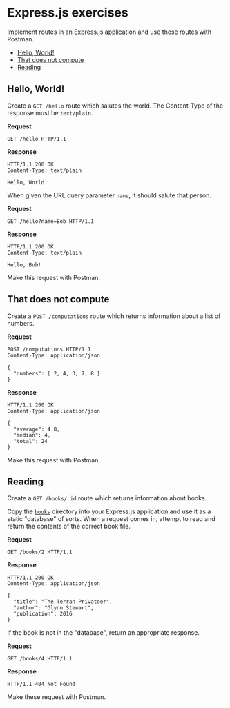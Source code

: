 # Express.js exercises

Implement routes in an Express.js application and use these routes with Postman.

<!-- START doctoc generated TOC please keep comment here to allow auto update -->
<!-- DON'T EDIT THIS SECTION, INSTEAD RE-RUN doctoc TO UPDATE -->

- [Hello, World!](#hello-world)
- [That does not compute](#that-does-not-compute)
- [Reading](#reading)

<!-- END doctoc generated TOC please keep comment here to allow auto update -->



## Hello, World!

Create a `GET /hello` route which salutes the world. The Content-Type of the
response must be `text/plain`.

**Request**

```http
GET /hello HTTP/1.1
```

**Response**

```http
HTTP/1.1 200 OK
Content-Type: text/plain

Hello, World!
```

When given the URL query parameter `name`, it should salute that person.

**Request**

```http
GET /hello?name=Bob HTTP/1.1
```

**Response**

```http
HTTP/1.1 200 OK
Content-Type: text/plain

Hello, Bob!
```

Make this request with Postman.



## That does not compute

Create a `POST /computations` route which returns information about a list of
numbers.

**Request**

```http
POST /computations HTTP/1.1
Content-Type: application/json

{
  "numbers": [ 2, 4, 3, 7, 8 ]
}
```

**Response**

```http
HTTP/1.1 200 OK
Content-Type: application/json

{
  "average": 4.8,
  "median": 4,
  "total": 24
}
```

Make this request with Postman.



## Reading

Create a `GET /books/:id` route which returns information about books.

Copy the [`books`](./books) directory into your Express.js application and use
it as a static "database" of sorts. When a request comes in, attempt to read and
return the contents of the correct book file.

**Request**

```http
GET /books/2 HTTP/1.1
```

**Response**

```http
HTTP/1.1 200 OK
Content-Type: application/json

{
  "title": "The Terran Privateer",
  "author": "Glynn Stewart",
  "publication": 2016
}
```

If the book is not in the "database", return an appropriate response.

**Request**

```http
GET /books/4 HTTP/1.1
```

**Response**

```http
HTTP/1.1 404 Not Found
```

Make these request with Postman.
